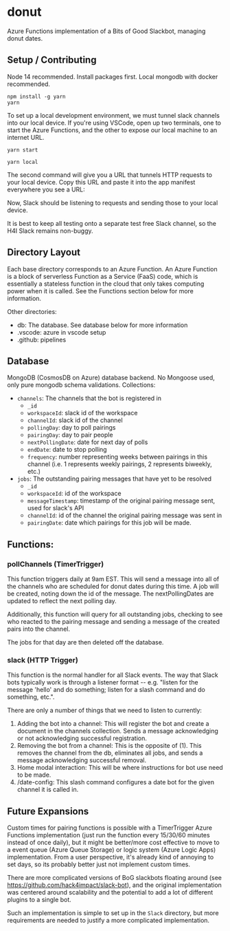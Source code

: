 # donut

Azure Functions implementation of a Bits of Good Slackbot, managing donut dates.

## Setup / Contributing

Node 14 recommended. Install packages first. Local mongodb with docker recommended.

```
npm install -g yarn
yarn
```

To set up a local development environment, we must tunnel slack channels into our local device. If you're using VSCode, open up two terminals, one to start the Azure Functions, and the other to expose our local machine to an internet URL.

```
yarn start
```

```
yarn local 
```

The second command will give you a URL that tunnels HTTP requests to your local device. Copy this URL and paste it into the app manifest everywhere you see a URL:

Now, Slack should be listening to requests and sending those to your local device.

It is best to keep all testing onto a separate test free Slack channel, so the H4I Slack remains non-buggy.

## Directory Layout

Each base directory corresponds to an Azure Function. An Azure Function is a block of serverless Function as a Service (FaaS) code, which is essentially a stateless function in the cloud that only takes computing power when it is called. See the Functions section below for more information.

Other directories:

* db: The database. See database below for more information
* .vscode: azure in vscode setup
* .github: pipelines

## Database

MongoDB (CosmosDB on Azure) database backend. No Mongoose used, only pure mongodb schema validations. Collections:

* `channels`: The channels that the bot is registered in
    * `_id`
    * `workspaceId`: slack id of the workspace
    * `channelId`: slack id of the channel
    * `pollingDay`: day to poll pairings
    * `pairingDay`: day to pair people
    * `nextPollingDate`: date for next day of polls
    * `endDate`: date to stop polling
    * `frequency`: number representing weeks between pairings in this channel (i.e. 1 represents weekly pairings, 2 represents biweekly, etc.)
* `jobs`: The outstanding pairing messages that have yet to be resolved
    * `_id`
    * `workspaceId`: id of the workspace
    * `messageTimestamp`: timestamp of the original pairing message sent, used for slack's API
    * `channelId`: id of the channel the original pairing message was sent in
    * `pairingDate`: date which pairings for this job will be made.


## Functions:

### pollChannels (TimerTrigger)

This function triggers daily at 9am EST. This will send a message into all of the channels who are scheduled for donut dates during this time. A job will be created, noting down the id of the message. The nextPollingDates are updated to reflect the next polling day.

Additionally, this function will query for all outstanding jobs, checking to see who reacted to the pairing message and sending a message of the created pairs into the channel.

The jobs for that day are then deleted off the database.

### slack (HTTP Trigger)

This function is the normal handler for all Slack events. The way that Slack bots typically work is through a listener format -- e.g. "listen for the message 'hello' and do something; listen for a slash command and do something, etc.".

There are only a number of things that we need to listen to currently:

1. Adding the bot into a channel: This will register the bot and create a document in the channels collection. Sends a message acknowledging or not acknowledging successful registration.
2. Removing the bot from a channel: This is the opposite of (1). This removes the channel from the db, eliminates all jobs, and sends a message acknowledging successful removal.
3. Home modal interaction: This will be where instructions for bot use need to be made.
4. /date-config: This slash command configures a date bot for the given channel it is called in.

## Future Expansions

Custom times for pairing functions is possible with a TimerTrigger Azure Functions implementation (just run the function every 15/30/60 minutes instead of once daily), but it might be better/more cost effective to move to a event queue (Azure Queue Storage) or logic system (Azure Logic Apps) implementation. From a user perspective, it's already kind of annoying to set days, so its probably better just not implement custom times.

There are more complicated versions of BoG slackbots floating around (see https://github.com/hack4impact/slack-bot), and the original implementation was centered around scalability and the potential to add a lot of different plugins to a single bot.

Such an implementation is simple to set up in the `Slack` directory, but more requirements are needed to justify a more complicated implementation.
